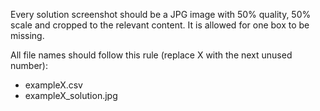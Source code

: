 Every solution screenshot should be a JPG image with 50% quality, 50% scale and cropped to the relevant content. It is allowed for one box to be missing.

All file names should follow this rule (replace X with the next unused number):
- exampleX.csv
- exampleX_solution.jpg